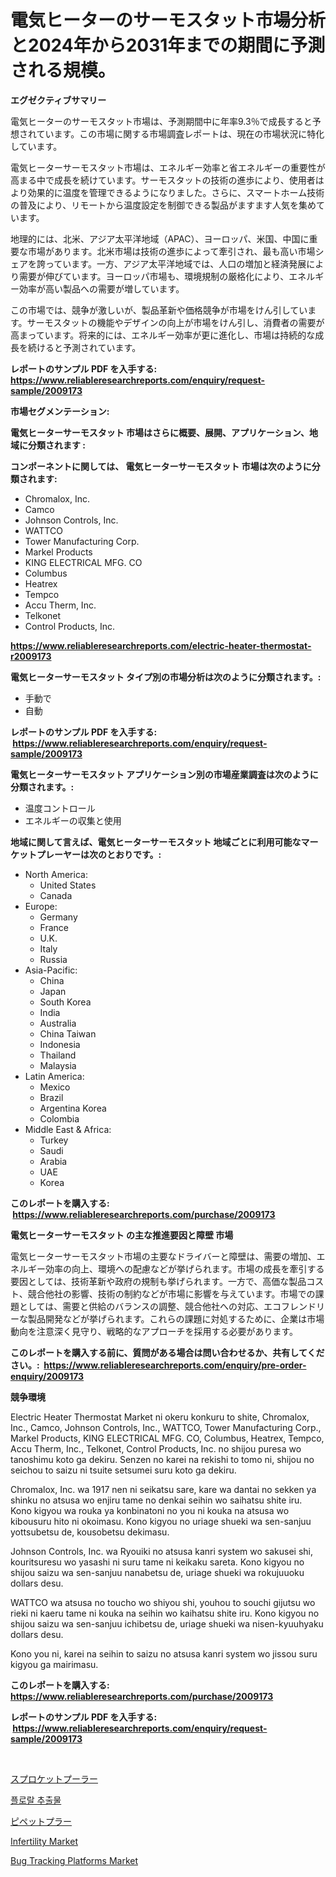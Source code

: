 <p><h1>電気ヒーターのサーモスタット市場分析と2024年から2031年までの期間に予測される規模。</h1></p><p><strong>エグゼクティブサマリー</strong></p>
<p><p>電気ヒーターのサーモスタット市場は、予測期間中に年率9.3％で成長すると予想されています。この市場に関する市場調査レポートは、現在の市場状況に特化しています。</p><p>電気ヒーターサーモスタット市場は、エネルギー効率と省エネルギーの重要性が高まる中で成長を続けています。サーモスタットの技術の進歩により、使用者はより効果的に温度を管理できるようになりました。さらに、スマートホーム技術の普及により、リモートから温度設定を制御できる製品がますます人気を集めています。</p><p>地理的には、北米、アジア太平洋地域（APAC）、ヨーロッパ、米国、中国に重要な市場があります。北米市場は技術の進歩によって牽引され、最も高い市場シェアを誇っています。一方、アジア太平洋地域では、人口の増加と経済発展により需要が伸びています。ヨーロッパ市場も、環境規制の厳格化により、エネルギー効率が高い製品への需要が増しています。</p><p>この市場では、競争が激しいが、製品革新や価格競争が市場をけん引しています。サーモスタットの機能やデザインの向上が市場をけん引し、消費者の需要が高まっています。将来的には、エネルギー効率が更に進化し、市場は持続的な成長を続けると予測されています。</p></p>
<p><strong>レポートのサンプル PDF を入手する: <a href="https://www.reliableresearchreports.com/enquiry/request-sample/2009173">https://www.reliableresearchreports.com/enquiry/request-sample/2009173</a></strong></p>
<p><strong>市場セグメンテーション:</strong></p>
<p><strong> 電気ヒーターサーモスタット 市場はさらに概要、展開、アプリケーション、地域に分類されます :</strong></p>
<p><strong>コンポーネントに関しては、 電気ヒーターサーモスタット 市場は次のように分類されます: &nbsp;</strong></p>
<p><ul><li>Chromalox, Inc.</li><li>Camco</li><li>Johnson Controls, Inc.</li><li>WATTCO</li><li>Tower Manufacturing Corp.</li><li>Markel Products</li><li>KING ELECTRICAL MFG. CO</li><li>Columbus</li><li>Heatrex</li><li>Tempco</li><li>Accu Therm, Inc.</li><li>Telkonet</li><li>Control Products, Inc.</li></ul></p>
<p><strong><a href="https://www.reliableresearchreports.com/electric-heater-thermostat-r2009173">https://www.reliableresearchreports.com/electric-heater-thermostat-r2009173</a></strong></p>
<p><strong> 電気ヒーターサーモスタット タイプ別の市場分析は次のように分類されます。:</strong></p>
<p><ul><li>手動で</li><li>自動</li></ul></p>
<p><strong>レポートのサンプル PDF を入手する: &nbsp;<a href="https://www.reliableresearchreports.com/enquiry/request-sample/2009173">https://www.reliableresearchreports.com/enquiry/request-sample/2009173</a></strong></p>
<p><strong> 電気ヒーターサーモスタット アプリケーション別の市場産業調査は次のように分類されます。:</strong></p>
<p><ul><li>温度コントロール</li><li>エネルギーの収集と使用</li></ul></p>
<p><strong>地域に関して言えば、電気ヒーターサーモスタット 地域ごとに利用可能なマーケットプレーヤーは次のとおりです。:</strong></p>
<p><ul>
    <li>
        North America:
        <ul>
            <li>United States</li>
            <li>Canada</li>
        </ul>
    </li>
    <li>
        Europe:
        <ul>
            <li>Germany</li>
            <li>France</li>
            <li>U.K.</li>
            <li>Italy</li>
            <li>Russia</li>
        </ul>
    </li>
    <li>
        Asia-Pacific:
        <ul>
            <li>China</li>
            <li>Japan</li>
            <li>South Korea</li>
            <li>India</li>
            <li>Australia</li>
            <li>China Taiwan</li>
            <li>Indonesia</li>
            <li>Thailand</li>
            <li>Malaysia</li>
        </ul>
    </li>
    <li>
        Latin America:
        <ul>
            <li>Mexico</li>
            <li>Brazil</li>
            <li>Argentina Korea</li>
            <li>Colombia</li>
        </ul>
    </li>
    <li>
        Middle East & Africa:
        <ul>
            <li>Turkey</li>
            <li>Saudi</li>
            <li>Arabia</li>
            <li>UAE</li>
            <li>Korea</li>
        </ul>
    </li>
    </ul></p>
<p><strong>このレポートを購入する: &nbsp;<a href="https://www.reliableresearchreports.com/purchase/2009173">https://www.reliableresearchreports.com/purchase/2009173</a></strong></p>
<p><strong>電気ヒーターサーモスタット の主な推進要因と障壁 市場</strong></p>
<p><p>電気ヒーターサーモスタット市場の主要なドライバーと障壁は、需要の増加、エネルギー効率の向上、環境への配慮などが挙げられます。市場の成長を牽引する要因としては、技術革新や政府の規制も挙げられます。一方で、高価な製品コスト、競合他社の影響、技術の制約などが市場に影響を与えています。市場での課題としては、需要と供給のバランスの調整、競合他社への対応、エコフレンドリーな製品開発などが挙げられます。これらの課題に対処するために、企業は市場動向を注意深く見守り、戦略的なアプローチを採用する必要があります。</p></p>
<p><strong>このレポートを購入する前に、質問がある場合は問い合わせるか、共有してください。:&nbsp; <a href="https://www.reliableresearchreports.com/enquiry/pre-order-enquiry/2009173">https://www.reliableresearchreports.com/enquiry/pre-order-enquiry/2009173</a></strong></p>
<p><strong>競争環境</strong></p>
<p><p>Electric Heater Thermostat Market ni okeru konkuru to shite, Chromalox, Inc., Camco, Johnson Controls, Inc., WATTCO, Tower Manufacturing Corp., Markel Products, KING ELECTRICAL MFG. CO, Columbus, Heatrex, Tempco, Accu Therm, Inc., Telkonet, Control Products, Inc. no shijou puresa wo tanoshimu koto ga dekiru. Senzen no karei na rekishi to tomo ni, shijou no seichou to saizu ni tsuite setsumei suru koto ga dekiru.</p><p>Chromalox, Inc. wa 1917 nen ni seikatsu sare, kare wa dantai no sekken ya shinku no atsusa wo enjiru tame no denkai seihin wo saihatsu shite iru. Kono kigyou wa rouka ya konbinatoni no you ni kouka na atsusa wo kibousuru hito ni okoimasu. Kono kigyou no uriage shueki wa sen-sanjuu yottsubetsu de, kousobetsu dekimasu.</p><p>Johnson Controls, Inc. wa Ryouiki no atsusa kanri system wo sakusei shi, kouritsuresu wo yasashi ni suru tame ni keikaku sareta. Kono kigyou no shijou saizu wa sen-sanjuu nanabetsu de, uriage shueki wa rokujuuoku dollars desu.</p><p>WATTCO wa atsusa no toucho wo shiyou shi, youhou to souchi gijutsu wo rieki ni kaeru tame ni kouka na seihin wo kaihatsu shite iru. Kono kigyou no shijou saizu wa sen-sanjuu ichibetsu de, uriage shueki wa nisen-kyuuhyaku dollars desu.</p><p>Kono you ni, karei na seihin to saizu no atsusa kanri system wo jissou suru kigyou ga mairimasu.</p></p>
<p><strong>このレポートを購入する: &nbsp; <a href="https://www.reliableresearchreports.com/purchase/2009173">https://www.reliableresearchreports.com/purchase/2009173</a></strong></p>
<p><strong>レポートのサンプル PDF を入手する: &nbsp;<a href="https://www.reliableresearchreports.com/enquiry/request-sample/2009173">https://www.reliableresearchreports.com/enquiry/request-sample/2009173</a></strong><strong></strong></p>
<p>&nbsp;</p>
<p><p><a href="https://github.com/MosesSpinka1914/Market-Research-Report-List-1/blob/main/457717254568.md">スプロケットプーラー</a></p><p><a href="https://medium.com/@jerrodhilll68/%EA%BD%83-%EC%B6%94%EC%B6%9C%EB%AC%BC-%EC%8B%9C%EC%9E%A5-2031%EB%85%84%EA%B9%8C%EC%A7%80%EC%9D%98-%EB%8F%99%ED%96%A5-%EC%98%88%EC%B8%A1-%EB%B0%8F-%EA%B2%BD%EC%9F%81-%EB%B6%84%EC%84%9D-84cec741995e">플로랄 추출물</a></p><p><a href="https://github.com/RudyBoyer2017/Market-Research-Report-List-1/blob/main/661035854569.md">ピペットプラー</a></p><p><a href="https://github.com/bobicer/Market-Research-Report-List-3/blob/main/infertility-market.md">Infertility Market</a></p><p><a href="https://www.linkedin.com/pulse/bug-tracking-platforms-market-analysis-sze-forecasted-z32ge">Bug Tracking Platforms Market</a></p></p>